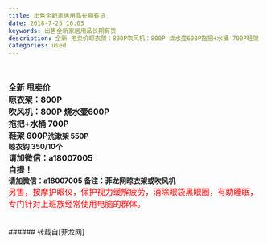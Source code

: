 ```yaml
---
title: 出售全新家居用品长期有货
date: 2018-7-25 16:05
keywords: 出售全新家居用品长期有货
description: 全新 甩卖价晾衣架：800P吹风机：800P 烧水壶600P拖把+水桶 700P鞋架 600P洗漱架 550P晾衣钩 350/10个请加微信：a18007005自提！请加微信：a18007005 备注：菲龙网晾衣架或吹风机另售，按摩护眼仪，保护视力缓解疲劳，消除眼袋黑眼圈，有助睡眠，专门针对上班族经常使用电脑的群体。
categories: used
---
```

<td class="t_f" id="postmessage_1550937">

<br/>
<br/>
<strong><font style="font-size:16px">全新 甩卖价</font><br/>
<font style="font-size:16px">晾衣架：800P</font><br/>
<font style="font-size:16px">吹风机：800P </font></strong><strong><font style="font-size:16px">烧水壶600P</font><br/>
<font style="font-size:16px">拖把+水桶 700P</font><br/>
<font style="font-size:16px">鞋架 600P</font></strong><strong>洗漱架 550P</strong><br/>
<strong>晾衣钩 350/10个<br/>
<font style="font-size:16px">请加微信：a18007005</font><br/>
<font style="font-size:16px">自提！</font></strong><br/>
<strong>请加微信：a18007005 备注：菲龙网晾衣架或吹风机</strong><br/>
<font style="font-size:16px"><font color="#ff0000">另售，按摩护眼仪，保护视力缓解疲劳，消除眼袋黑眼圈，有助睡眠，专门针对上班族经常使用电脑的群体。</font></font><br/>
<br/>
<br/>
</td>
###### 转载自[菲龙网]